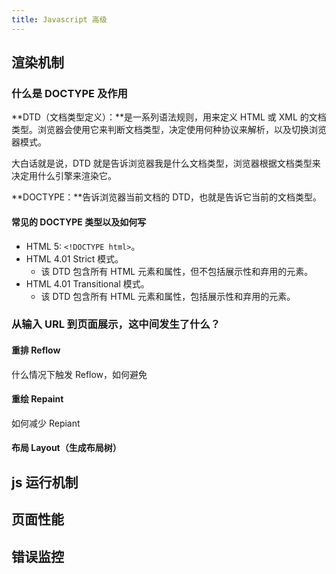 ```yaml
---
title: Javascript 高级
---
```


## 渲染机制

### 什么是 DOCTYPE 及作用

**DTD（文档类型定义）：**是一系列语法规则，用来定义 HTML 或 XML 的文档类型。浏览器会使用它来判断文档类型，决定使用何种协议来解析，以及切换浏览器模式。

大白话就是说，DTD 就是告诉浏览器我是什么文档类型，浏览器根据文档类型来决定用什么引擎来渲染它。

**DOCTYPE：**告诉浏览器当前文档的 DTD，也就是告诉它当前的文档类型。

#### 常见的 DOCTYPE 类型以及如何写

- HTML 5: `<!DOCTYPE html>`。
- HTML 4.01 Strict 模式。
  - 该 DTD 包含所有 HTML 元素和属性，但不包括展示性和弃用的元素。
- HTML 4.01 Transitional 模式。
  - 该 DTD 包含所有 HTML 元素和属性，包括展示性和弃用的元素。

### 从输入 URL 到页面展示，这中间发生了什么？

#### 重排 Reflow

什么情况下触发 Reflow，如何避免

#### 重绘 Repaint

如何减少 Repiant

#### 布局 Layout（生成布局树）

## js 运行机制

## 页面性能

## 错误监控
